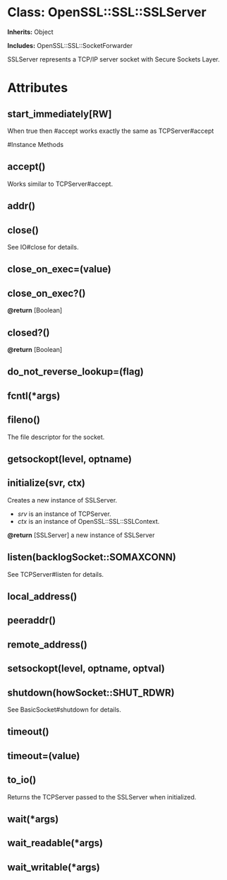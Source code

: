 # Class: OpenSSL::SSL::SSLServer
**Inherits:** Object
    
**Includes:** OpenSSL::SSL::SocketForwarder
  

SSLServer represents a TCP/IP server socket with Secure Sockets Layer.


# Attributes
## start_immediately[RW] [](#attribute-i-start_immediately)
When true then #accept works exactly the same as TCPServer#accept


#Instance Methods
## accept() [](#method-i-accept)
Works similar to TCPServer#accept.

## addr() [](#method-i-addr)

## close() [](#method-i-close)
See IO#close for details.

## close_on_exec=(value) [](#method-i-close_on_exec=)

## close_on_exec?() [](#method-i-close_on_exec?)

**@return** [Boolean] 

## closed?() [](#method-i-closed?)

**@return** [Boolean] 

## do_not_reverse_lookup=(flag) [](#method-i-do_not_reverse_lookup=)

## fcntl(*args) [](#method-i-fcntl)

## fileno() [](#method-i-fileno)
The file descriptor for the socket.

## getsockopt(level, optname) [](#method-i-getsockopt)

## initialize(svr, ctx) [](#method-i-initialize)
Creates a new instance of SSLServer.
*   *srv* is an instance of TCPServer.
*   *ctx* is an instance of OpenSSL::SSL::SSLContext.

**@return** [SSLServer] a new instance of SSLServer

## listen(backlogSocket::SOMAXCONN) [](#method-i-listen)
See TCPServer#listen for details.

## local_address() [](#method-i-local_address)

## peeraddr() [](#method-i-peeraddr)

## remote_address() [](#method-i-remote_address)

## setsockopt(level, optname, optval) [](#method-i-setsockopt)

## shutdown(howSocket::SHUT_RDWR) [](#method-i-shutdown)
See BasicSocket#shutdown for details.

## timeout() [](#method-i-timeout)

## timeout=(value) [](#method-i-timeout=)

## to_io() [](#method-i-to_io)
Returns the TCPServer passed to the SSLServer when initialized.

## wait(*args) [](#method-i-wait)

## wait_readable(*args) [](#method-i-wait_readable)

## wait_writable(*args) [](#method-i-wait_writable)

